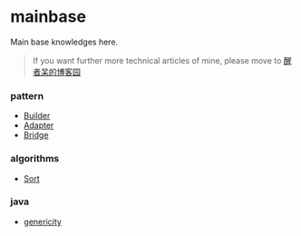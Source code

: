 # mainbase
Main base knowledges here.
> If you want further more technical articles of mine, please move to [醒者呆的博客园](http://www.cnblogs.com/Evsward/)

### pattern
- [Builder](https://github.com/evsward/mainbase/tree/master/src/pattern/builder)
- [Adapter](https://github.com/evsward/mainbase/tree/master/src/pattern/adapter)
- [Bridge](https://github.com/evsward/mainbase/tree/master/src/pattern/bridge)

### algorithms
- [Sort](https://github.com/evsward/mainbase/tree/master/src/algorithms/sort)

### java
- [genericity](https://github.com/evsward/mainbase/tree/master/src/javaS/genericity)